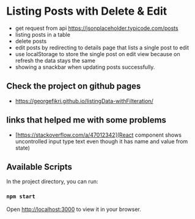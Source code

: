 # Listing Posts with Delete & Edit

- get request from api https://jsonplaceholder.typicode.com/posts
- listing posts in a table
- delete posts
- edit posts by redirecting to details page that lists a single post to edit
- use localStorage to store the single post on edit view because on refresh the data stays the same
- showing a snackbar when updating posts successfully.

## Check the project on github pages

- https://georgefikri.github.io/listingData-withFilteration/

## links that helped me with some problems

- [https://stackoverflow.com/a/47012342](React component shows uncontrolled input type text even though it has name and value from state)

## Available Scripts

In the project directory, you can run:

### `npm start`

Open [http://localhost:3000](http://localhost:3000) to view it in your browser.
